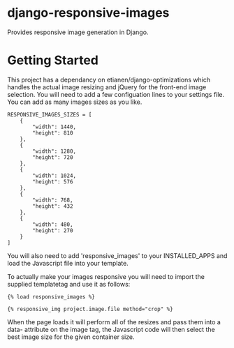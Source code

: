 django-responsive-images
========================

Provides responsive image generation in Django.


Getting Started
===============

This project has a dependancy on etianen/django-optimizations which handles the actual image resizing and jQuery for the front-end image selection.  You will need to add a few configuation lines to your settings file. You can add as many images sizes as you like.

```
RESPONSIVE_IMAGES_SIZES = [
    {
        "width": 1440,
        "height": 810
    },
    {
        "width": 1280,
        "height": 720
    },
    {
        "width": 1024,
        "height": 576
    },
    {
        "width": 768,
        "height": 432
    },
    {
        "width": 480,
        "height": 270
    }
]

```

You will also need to add 'responsive_images' to your INSTALLED_APPS and load the Javascript file into your template.

To actually make your images responsive you will need to import the supplied templatetag and use it as follows:

```
{% load responsive_images %}

{% responsive_img project.image.file method="crop" %}
```

When the page loads it will perform all of the resizes and pass them into a data- attribute on the image tag, the Javascript code will then select the best image size for the given container size.

